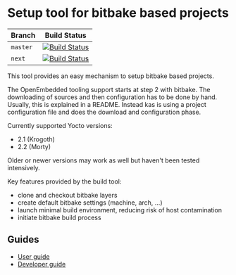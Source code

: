 Setup tool for bitbake based projects
=====================================

|Branch  |Build Status|
|--------|------------|
|`master`|[![Build Status](https://travis-ci.org/siemens/kas.svg?branch=master)](https://travis-ci.org/siemens/kas)|
|`next`  |[![Build Status](https://travis-ci.org/siemens/kas.svg?branch=next)](https://travis-ci.org/siemens/kas)|


This tool provides an easy mechanism to setup bitbake based
projects.

The OpenEmbedded tooling support starts at step 2 with bitbake. The
downloading of sources and then configuration has to be done by
hand. Usually, this is explained in a README. Instead kas is using a
project configuration file and does the download and configuration
phase.

Currently supported Yocto versions:
- 2.1 (Krogoth)
- 2.2 (Morty)

Older or newer versions may work as well but haven't been tested intensively.

Key features provided by the build tool:
- clone and checkout bitbake layers
- create default bitbake settings (machine, arch, ...)
- launch minimal build environment, reducing risk of host contamination
- initiate bitbake build process

Guides
------

  - [User guide](docs/userguide.rst)
  - [Developer guide](docs/devguide.md)
